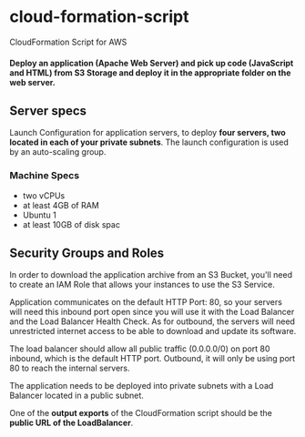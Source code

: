 # cloud-formation-script
CloudFormation Script for AWS

#### Deploy an application (Apache Web Server) and pick up code (JavaScript and HTML) from S3 Storage and deploy it in the appropriate folder on the web server.

## Server specs


Launch Configuration for application servers, to deploy **four servers, two located in each of your private subnets**. 
The launch configuration is used by an auto-scaling group.

### Machine Specs

* two vCPUs 
* at least 4GB of RAM
* Ubuntu 1
* at least 10GB of disk spac

## Security Groups and Roles


In order to download the application archive from an S3 Bucket, you'll need to create an IAM Role that allows your instances to use the S3 Service.

Application communicates on the default HTTP Port: 80, so your servers will need this inbound port open since you will use it with the Load Balancer and the Load Balancer Health Check. As for outbound, the servers will need unrestricted internet access to be able to download and update its software.

The load balancer should allow all public traffic (0.0.0.0/0) on port 80 inbound, which is the default HTTP port. Outbound, it will only be using port 80 to reach the internal servers.

The application needs to be deployed into private subnets with a Load Balancer located in a public subnet.

One of the **output exports** of the CloudFormation script should be the **public URL of the LoadBalancer**.
